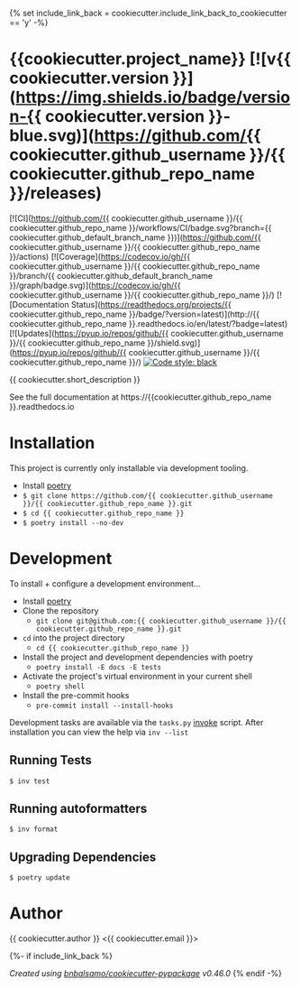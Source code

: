 {% set include_link_back = cookiecutter.include_link_back_to_cookiecutter == 'y' -%}
# {{cookiecutter.project_name}} [![v{{ cookiecutter.version }}](https://img.shields.io/badge/version-{{ cookiecutter.version }}-blue.svg)](https://github.com/{{ cookiecutter.github_username }}/{{ cookiecutter.github_repo_name }}/releases)

[![CI](https://github.com/{{ cookiecutter.github_username }}/{{ cookiecutter.github_repo_name }}/workflows/CI/badge.svg?branch={{ cookiecutter.github_default_branch_name }})](https://github.com/{{ cookiecutter.github_username }}/{{ cookiecutter.github_repo_name }}/actions)
[![Coverage](https://codecov.io/gh/{{ cookiecutter.github_username }}/{{ cookiecutter.github_repo_name }}/branch/{{ cookiecutter.github_default_branch_name }}/graph/badge.svg)](https://codecov.io/gh/{{ cookiecutter.github_username }}/{{ cookiecutter.github_repo_name }}/)
[![Documentation Status](https://readthedocs.org/projects/{{ cookiecutter.github_repo_name }}/badge/?version=latest)](http://{{ cookiecutter.github_repo_name }}.readthedocs.io/en/latest/?badge=latest)
[![Updates](https://pyup.io/repos/github/{{ cookiecutter.github_username }}/{{ cookiecutter.github_repo_name }}/shield.svg)](https://pyup.io/repos/github/{{ cookiecutter.github_username }}/{{ cookiecutter.github_repo_name }}/)
[![Code style: black](https://img.shields.io/badge/code%20style-black-000000.svg)](https://github.com/ambv/black)

{{ cookiecutter.short_description }}

See the full documentation at https://{{cookiecutter.github_repo_name }}.readthedocs.io

# Installation

This project is currently only installable via development tooling.

- Install [poetry](https://python-poetry.org/)
- ```$ git clone https://github.com/{{ cookiecutter.github_username }}/{{ cookiecutter.github_repo_name }}.git```
- ```$ cd {{ cookiecutter.github_repo_name }}```
- ```$ poetry install --no-dev```

# Development

To install + configure a development environment...

- Install [poetry](https://python-poetry.org/)
- Clone the repository
    - `git clone git@github.com:{{ cookiecutter.github_username }}/{{ cookiecutter.github_repo_name }}.git`
- `cd` into the project directory
    - `cd {{ cookiecutter.github_repo_name }}`
- Install the project and development dependencies with poetry
    - `poetry install -E docs -E tests`
- Activate the project's virtual environment in your current shell
    - `poetry shell`
- Install the pre-commit hooks
    - `pre-commit install --install-hooks`

Development tasks are available via the `tasks.py` [invoke](http://www.pyinvoke.org/)
script. After installation you can view the help via `inv --list`

## Running Tests
```
$ inv test
```

## Running autoformatters
```
$ inv format
```

## Upgrading Dependencies
```
$ poetry update
```

# Author
{{ cookiecutter.author }} <{{ cookiecutter.email }}>

{%- if include_link_back %}

_Created using [bnbalsamo/cookiecutter-pypackage](https://github.com/bnbalsamo/cookiecutter-pypackage) v0.46.0_
{% endif -%}
